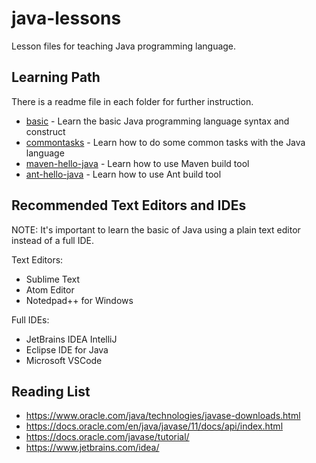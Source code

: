 # java-lessons

Lesson files for teaching Java programming language.

## Learning Path

There is a readme file in each folder for further instruction.

* [basic](basic) - Learn the basic Java programming language syntax and construct
* [commontasks](commontasks) - Learn how to do some common tasks with the Java language
* [maven-hello-java](maven-hello-java) - Learn how to use Maven build tool
* [ant-hello-java](ant-hello-java) - Learn how to use Ant build tool

## Recommended Text Editors and IDEs

NOTE: It's important to learn the basic of Java using a plain text editor instead of a full IDE.

Text Editors:

* Sublime Text
* Atom Editor
* Notedpad++ for Windows

Full IDEs:

* JetBrains IDEA IntelliJ
* Eclipse IDE for Java
* Microsoft VSCode

## Reading List

* https://www.oracle.com/java/technologies/javase-downloads.html
* https://docs.oracle.com/en/java/javase/11/docs/api/index.html
* https://docs.oracle.com/javase/tutorial/
* https://www.jetbrains.com/idea/
